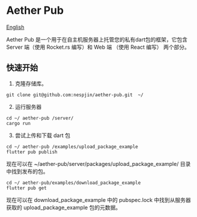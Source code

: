 # Aether Pub

[English](README.md)

Aether Pub 是一个用于在自主机服务器上托管您的私有dart包的框架，它包含 Server 端（使用 Rocket.rs 编写）和 Web 端 （使用 React 编写） 两个部分。

## 快速开始

1. 克隆存储库。

```shell
git clone git@github.com:nespjin/aether-pub.git  ~/
```

2. 运行服务器

```shell
cd ~/ aether-pub /server/
cargo run
```

3. 尝试上传和下载 dart 包

```shell
cd ~/ aether-pub /examples/upload_package_example
flutter pub publish
```

现在可以在 ~/aether-pub/server/packages/upload_package_example/ 目录中找到发布的包。

```shell
cd ~/ aether-pub/examples/download_package_example
flutter pub get
```

现在可以在 download_package_example 中的 pubspec.lock 中找到从服务器获取的 upload_package_example 包的元数据。

